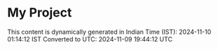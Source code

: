 # My Project

This content is dynamically generated in Indian Time (IST): 2024-11-10 01:14:12 IST
Converted to UTC: 2024-11-09 19:44:12 UTC
